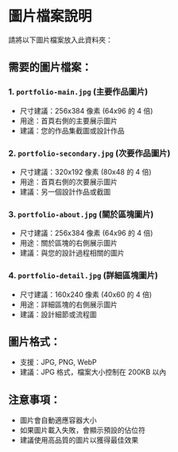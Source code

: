 # 圖片檔案說明

請將以下圖片檔案放入此資料夾：

## 需要的圖片檔案：

### 1. `portfolio-main.jpg` (主要作品圖片)
- 尺寸建議：256x384 像素 (64x96 的 4 倍)
- 用途：首頁右側的主要展示圖片
- 建議：您的作品集截圖或設計作品

### 2. `portfolio-secondary.jpg` (次要作品圖片)
- 尺寸建議：320x192 像素 (80x48 的 4 倍)
- 用途：首頁右側的次要展示圖片
- 建議：另一個設計作品或截圖

### 3. `portfolio-about.jpg` (關於區塊圖片)
- 尺寸建議：256x384 像素 (64x96 的 4 倍)
- 用途：關於區塊的右側展示圖片
- 建議：與您的設計過程相關的圖片

### 4. `portfolio-detail.jpg` (詳細區塊圖片)
- 尺寸建議：160x240 像素 (40x60 的 4 倍)
- 用途：詳細區塊的右側展示圖片
- 建議：設計細節或流程圖

## 圖片格式：
- 支援：JPG, PNG, WebP
- 建議：JPG 格式，檔案大小控制在 200KB 以內

## 注意事項：
- 圖片會自動適應容器大小
- 如果圖片載入失敗，會顯示預設的佔位符
- 建議使用高品質的圖片以獲得最佳效果

